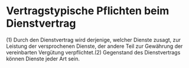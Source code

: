 # Vertragstypische Pflichten beim Dienstvertrag

(1) Durch den Dienstvertrag wird derjenige, welcher Dienste zusagt, zur Leistung der versprochenen Dienste, der andere Teil zur Gewährung der vereinbarten Vergütung verpflichtet.(2) Gegenstand des Dienstvertrags können Dienste jeder Art sein. 

